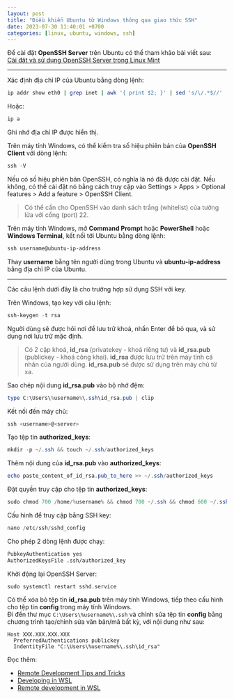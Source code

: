 ```yaml
---
layout: post
title: "Điều khiển Ubuntu từ Windows thông qua giao thức SSH"
date: 2023-07-30 11:40:01 +0700
categories: [linux, ubuntu, windows, ssh]
---
```


Để cài đặt **OpenSSH Server** trên Ubuntu có thể tham khảo bài viết sau:  
[Cài đặt và sử dụng OpenSSH Server trong Linux Mint](https://vegetaz.github.io/linux/ubuntu/ssh/2013/11/09/install-and-use-openssh-in-linux-mint.html)  


---


Xác định địa chỉ IP của Ubuntu bằng dòng lệnh:  
```bash
ip addr show eth0 | grep inet | awk '{ print $2; }' | sed 's/\/.*$//'
```  
Hoặc:  
```bash
ip a
```  
Ghi nhớ địa chỉ IP được hiển thị.  


Trên máy tính Windows, có thể kiểm tra số hiệu phiên bản của **OpenSSH Client** với dòng lệnh:  
```powershell
ssh -V
```
Nếu có số hiệu phiên bản OpenSSH, có nghĩa là nó đã được cài đặt. Nếu không, có thể cài đặt nó bằng cách truy cập vào Settings > Apps > Optional features > Add a feature > OpenSSH Client.


> Có thể cần cho OpenSSH vào danh sách trắng (whitelist) của tường lửa với cổng (port) 22.  


Trên máy tính Windows, mở **Command Prompt** hoặc **PowerShell** hoặc **Windows Terminal**, kết nối tới Ubuntu bằng dòng lệnh:  
```powershell
ssh username@ubuntu-ip-address
```  
Thay **username** bằng tên người dùng trong Ubuntu và **ubuntu-ip-address** bằng địa chỉ IP của Ubuntu.  


---


Các câu lệnh dưới đây là cho trường hợp sử dụng SSH với key.  

Trên Windows, tạo key với câu lệnh:
```powershell
ssh-keygen -t rsa
```  
Người dùng sẽ được hỏi nơi để lưu trữ khoá, nhấn Enter để bỏ qua, và sử dụng nơi lưu trữ mặc định.  


> Có 2 cặp khoá, **id_rsa** (privatekey - khoá riêng tư) và **id_rsa.pub** (publickey - khoá công khai). **id_rsa** được lưu trữ trên máy tính cá nhân của người dùng. **id_rsa.pub** sẽ được sử dụng trên máy chủ từ xa.  


Sao chép nội dung **id_rsa.pub** vào bộ nhớ đệm:  
```powershell
type C:\Users\%username%\.ssh\id_rsa.pub | clip
```  


Kết nối đến máy chủ:  
```powershell
ssh <username>@<server>
```  


Tạo tệp tin **authorized_keys**:  
```powershell
mkdir -p ~/.ssh && touch ~/.ssh/authorized_keys
```


Thêm nội dung của **id_rsa.pub** vào **authorized_keys**:
```powershell
echo paste_content_of_id_rsa.pub_to_here >> ~/.ssh/authorized_keys
```  


Đặt quyền truy cập cho tệp tin **authorized_keys**:
```powershell
sudo chmod 700 /home/%username% && chmod 700 ~/.ssh && chmod 600 ~/.ssh/authorized_keys
```  


Cấu hình để truy cập bằng SSH key:
```powershell
nano /etc/ssh/sshd_config
```
Cho phép 2 dòng lệnh được chạy:
```bash
PubkeyAuthentication yes
AuthorizedKeysFile .ssh/authorized_key
```
Khởi động lại OpenSSH Server:
```
sudo systemctl restart sshd.service
```


Có thể xóa bỏ tệp tin **id_rsa.pub** trên máy tính Windows, tiếp theo cấu hình cho tệp tin **config** trong máy tính Windows.  
Đi đến thư mục `C:\Users\%username%\.ssh` và chỉnh sửa tệp tin **config** bằng chương trình tạo/chỉnh sửa văn bản/mã bất kỳ, với nội dung như sau:
```
Host XXX.XXX.XXX.XXX
  PreferredAuthentications publickey
  IndentityFile "C:\Users\%username%\.ssh\id_rsa"
```


Đọc thêm:  
- [Remote Development Tips and Tricks](https://code.visualstudio.com/docs/remote/troubleshooting)  
- [Developing in WSL](https://code.visualstudio.com/docs/remote/wsl)
- [Remote development in WSL](https://code.visualstudio.com/docs/remote/wsl-tutorial)  

